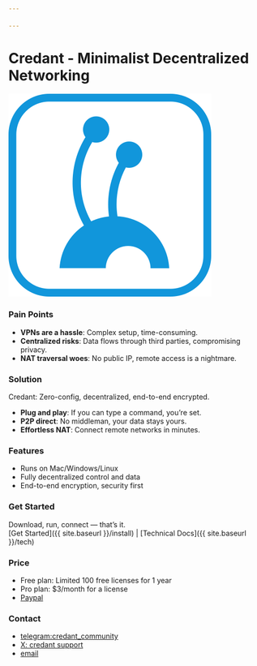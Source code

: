```yaml
---

---
```


# Credant - Minimalist Decentralized Networking
![LOGO](/images/蚂蚁.svg)

### Pain Points
- **VPNs are a hassle**: Complex setup, time-consuming.
- **Centralized risks**: Data flows through third parties, compromising privacy.
- **NAT traversal woes**: No public IP, remote access is a nightmare.

### Solution
Credant: Zero-config, decentralized, end-to-end encrypted.
- **Plug and play**: If you can type a command, you’re set.
- **P2P direct**: No middleman, your data stays yours.
- **Effortless NAT**: Connect remote networks in minutes.

### Features
- Runs on Mac/Windows/Linux
- Fully decentralized control and data
- End-to-end encryption, security first

### Get Started
Download, run, connect — that’s it.  
[Get Started]({{ site.baseurl }}/install) | [Technical Docs]({{ site.baseurl }}/tech)

### Price
- Free plan: Limited 100 free licenses for 1 year
- Pro plan: $3/month for a license
- [Paypal](https://paypal.me/credantio?country.x=C2&locale.x=en_US)

### Contact
* [telegram:credant_community](https://t.me/credant_community)
* [X: credant support](https://twitter.com/daego)
* [email](mailto:credant.io@gmail.com)